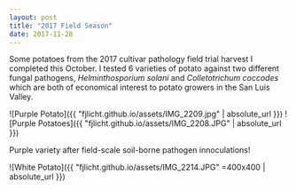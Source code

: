 ```yaml
---
layout: post
title: "2017 Field Season"
date: 2017-11-28
---
```


Some potatoes from the 2017 cultivar pathology field trial harvest I completed this October. I tested 6 varieties of potato against two different fungal pathogens, *Helminthosporium solani* and *Colletotrichum coccodes* which are both of economical interest to potato growers in the San Luis Valley.


![Purple Potato]({{ "fjlicht.github.io/assets/IMG_2209.jpg" | absolute_url }})
![Purple Potatoes]({{ "fjlicht.github.io/assets/IMG_2208.JPG" | absolute_url }})

Purple variety after field-scale soil-borne pathogen innoculations!


![White Potato]({{ "fjlicht.github.io/assets/IMG_2214.JPG" =400x400 | absolute_url }})
